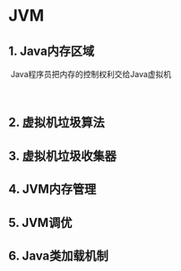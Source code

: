 # JVM

## 1. Java内存区域

​	Java程序员把内存的控制权利交给Java虚拟机

​		









## 2. 虚拟机垃圾算法



## 3. 虚拟机垃圾收集器



## 4. JVM内存管理



## 5. JVM调优



## 6. Java类加载机制

